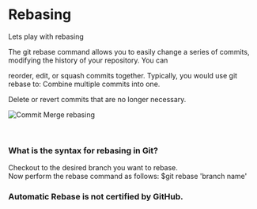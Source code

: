 # Rebasing

Lets play with rebasing<br/>

The git rebase command allows you to easily change a series of commits, modifying the history of your repository. You can 

reorder, edit, or squash commits together. Typically, you would use git rebase to: Combine multiple commits into one. 

Delete or revert commits that are no longer necessary.<br/>

![Commit Merge rebasing](https://user-images.githubusercontent.com/65743503/155894539-102ae966-a277-441c-b48b-f477f207e86b.png)<br/>

<br/>

### What is the syntax for rebasing in Git?<br/>

Checkout to the desired branch you want to rebase.<br/>
Now perform the rebase command as follows: $git rebase 'branch name'
### Automatic Rebase is not certified by GitHub.
